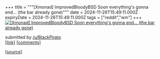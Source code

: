 +++
title = """[Xmonad] ImprovedBloodyBSD Soon everything's gonna end... (the bar already gone)"""
date = 2024-11-26T15:49:11.000Z
expiryDate = 2024-11-26T15:49:11.000Z
tags = ["reddit","wm"]
+++
[![[Xmonad] ImprovedBloodyBSD Soon everything's gonna end... (the bar already gone) ](https://b.thumbs.redditmedia.com/PIHoZP210FUc75F_9x_di3RsKzweXx88WjpDlFdUlYM.jpg "[Xmonad] ImprovedBloodyBSD Soon everything's gonna end... (the bar already gone) ")](https://www.reddit.com/r/unixporn/comments/1h0eyvp/xmonad_improvedbloodybsd_soon_everythings_gonna/)

submitted by [/u/BlackPirato](https://www.reddit.com/user/BlackPirato)  
[\[link\]](https://www.reddit.com/gallery/1h0eyvp) [\[comments\]](https://www.reddit.com/r/unixporn/comments/1h0eyvp/xmonad_improvedbloodybsd_soon_everythings_gonna/)

[[source]](https://www.reddit.com/r/unixporn/comments/1h0eyvp/xmonad_improvedbloodybsd_soon_everythings_gonna/)
